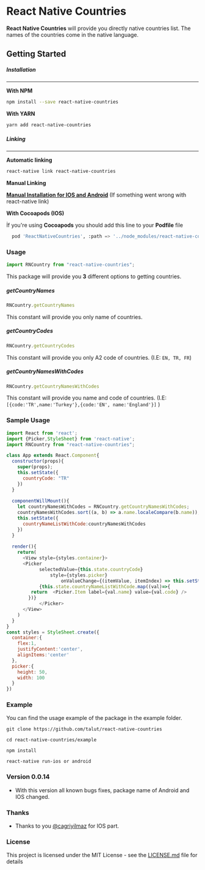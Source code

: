 # React Native Countries

**React Native Countries** will provide you directly native countries list. The names of the countries come in the native language.

## Getting Started

##### Installation

----------

**With NPM**

```bash
npm install --save react-native-countries
```

**With YARN**

```bash
yarn add react-native-countries
```

##### Linking

-----

**Automatic linking**

```sh
react-native link react-native-countries
```

**Manual Linking**

**[Manual Installation for IOS and Android](/docs/manual-installation.md)** (If something went wrong with react-native link)

**With Cocoapods (IOS)**

İf you're using **Cocoapods** you should add this line to your **Podfile** file

```python
  pod 'ReactNativeCountries', :path => '../node_modules/react-native-countries/ios'
```

### Usage

```javascript
import RNCountry from "react-native-countries";
```

This package will provide you **3** different options to getting countries. 

##### getCountryNames

```javascript
RNCountry.getCountryNames
```

This constant will provide you only name of countries.

##### getCountryCodes

```javascript
RNCountry.getCountryCodes
```

This constant will provide you only A2 code of countries. (I.E: `EN, TR, FR`)

##### getCountryNamesWithCodes

```javascript
RNCountry.getCountryNamesWithCodes
```

This constant will provide you name and code of countries. (I.E: `[{code:'TR',name:'Turkey'},{code:'EN', name:'England'}]` )

### Sample Usage

```javascript
import React from 'react';
import {Picker,StyleSheet} from 'react-native';
import RNCountry from "react-native-countries";

class App extends React.Component{
  constructor(props){
    super(props);
    this.setState({
      countryCode: "TR"
    })
  }
  
  componentWillMount(){
    let countryNamesWithCodes = RNCountry.getCountryNamesWithCodes;
    countryNamesWithCodes.sort((a, b) => a.name.localeCompare(b.name));
    this.setState({
      countryNameListWithCode:countryNamesWithCodes
    })
  }
  
  render(){
    return(
      <View style={styles.container}>
      <Picker
      		selectedValue={this.state.countryCode}
  				style={styles.picker}
 					onValueChange={(itemValue, itemIndex) => this.setState({countryCode: itemValue})}>
  			{this.state.countryNameListWithCode.map((val)=>{
         return  <Picker.Item label={val.name} value={val.code} />
        })}
			</Picker>
      </View>
    )
  }
}
const styles = StyleSheet.create({
  container:{
    flex:1,
    justifyContent:'center',
    alignItems:'center'
  },
  picker:{
    height: 50, 
    width: 100
  }
})
```


### Example

You can find the usage example of the package in the example folder. 

```console
git clone https://github.com/talut/react-native-countries

cd react-native-countries/example

npm install

react-native run-ios or android
```

### Version 0.0.14

- With this version all known bugs fixes, package name of Android and IOS changed.



### Thanks

- Thanks to you [@cagriyilmaz](https://github.com/cagriyilmaz) for IOS part.

### License

This project is licensed under the MIT License - see the [LICENSE.md](LICENSE.md) file for details
